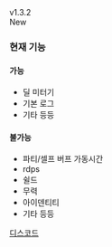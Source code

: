 <div class="rounded-md flex space-x-2 items-center">
  <div class="text-lg font-semibold text-white">
    v1.3.2
  </div>
  <div class="bg-accent-500 px-2 font-medium rounded-md text-white">
    New
  </div>
</div>

### 현재 기능
#### 가능
- 딜 미터기
- 기본 로그
- 기타 등등
#### 불가능
- 파티/셀프 버프 가동시간
- rdps
- 쉴드
- 무력
- 아이덴티티
- 기타 등등


[디스코드](https://discord.gg/ybujC3sjMy)
